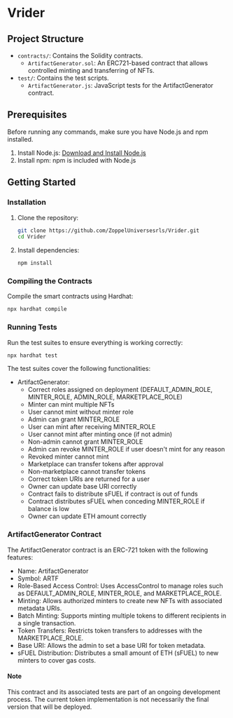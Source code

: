 # Vrider



## Project Structure

- `contracts/`: Contains the Solidity contracts.
  - `ArtifactGenerator.sol`: An ERC721-based contract that allows controlled minting and transferring of NFTs.
- `test/`: Contains the test scripts.
  - `ArtifactGenerator.js`: JavaScript tests for the ArtifactGenerator contract.


## Prerequisites

Before running any commands, make sure you have Node.js and npm installed.

1. Install Node.js: [Download and Install Node.js](https://nodejs.org/)
2. Install npm: npm is included with Node.js

## Getting Started

### Installation

1. Clone the repository:
    ```sh
    git clone https://github.com/ZoppelUniversesrls/Vrider.git
    cd Vrider
    ```

2. Install dependencies:
    ```sh
    npm install
    ```

### Compiling the Contracts

Compile the smart contracts using Hardhat:
```sh
npx hardhat compile
```


### Running Tests

Run the test suites to ensure everything is working correctly:
```sh
npx hardhat test
```

The test suites cover the following functionalities:
  
- ArtifactGenerator:
  - Correct roles assigned on deployment (DEFAULT_ADMIN_ROLE, MINTER_ROLE, ADMIN_ROLE, MARKETPLACE_ROLE)
  - Minter can mint multiple NFTs
  - User cannot mint without minter role
  - Admin can grant MINTER_ROLE
  - User can mint after receiving MINTER_ROLE
  - User cannot mint after minting once (if not admin)
  - Non-admin cannot grant MINTER_ROLE
  - Admin can revoke MINTER_ROLE if user doesn't mint for any reason
  - Revoked minter cannot mint
  - Marketplace can transfer tokens after approval
  - Non-marketplace cannot transfer tokens
  - Correct token URIs are returned for a user
  - Owner can update base URI correctly
  - Contract fails to distribute sFUEL if contract is out of funds
  - Contract distributes sFUEL when conceding MINTER_ROLE if balance is low
  - Owner can update ETH amount correctly

### ArtifactGenerator Contract

The ArtifactGenerator contract is an ERC-721 token with the following features:

- Name: ArtifactGenerator
- Symbol: ARTF
- Role-Based Access Control: Uses AccessControl to manage roles such as DEFAULT_ADMIN_ROLE, MINTER_ROLE, and MARKETPLACE_ROLE.
- Minting: Allows authorized minters to create new NFTs with associated metadata URIs.
- Batch Minting: Supports minting multiple tokens to different recipients in a single transaction.
- Token Transfers: Restricts token transfers to addresses with the MARKETPLACE_ROLE.
- Base URI: Allows the admin to set a base URI for token metadata.
- sFUEL Distribution: Distributes a small amount of ETH (sFUEL) to new minters to cover gas costs.

#### Note

This contract and its associated tests are part of an ongoing development process. The current token implementation is not necessarily the final version that will be deployed.

